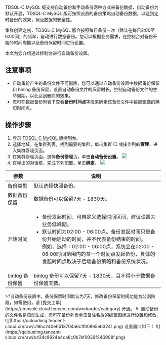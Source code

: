 TDSQL-C MySQL 版支持自动备份和手动备份两种方式来备份数据，自动备份为默认开启，TDSQL-C MySQL 版可按照设置的备份策略自动备份数据，以达到定时备份的效果，保证数据的安全性。

集群创建之初，TDSQL-C MySQL 版会按照每日备份一次（默认在每日2:00至6:00间）的频率，自动进行数据备份。您可以根据业务需求，在控制台对备份开始的时间周期以及备份保留时间进行设置。

本文为您介绍通过控制台进行自动备份设置。

## 注意事项
- 自动备份产生的备份文件不可删除，您可以通过自动备份设置中数据备份保留和 binlog 备份保留，设置自动备份文件的保留时长，控制自动备份文件的生命周期，以此达到删除的效果。
- 您可在数据备份列表下查看**备份时间点**字段来确定该备份文件中数据镜像的确切时间点。

## 操作步骤
1. 登录 [TDSQL-C MySQL 版控制台](https://console.cloud.tencent.com/cynosdb)。
2. 选择地域，在集群列表，找到需要的集群，单击集群 ID 或操作列的**管理**，进入集群管理页面。
3. 在集群管理页面，选择**备份管理**页，单击**自动备份设置**。
![](https://qcloudimg.tencent-cloud.cn/raw/f59abf295efce67e24b2d3614fc8529d.png)
4. 在弹出的对话框，完成下列配置，单击**确定**。
![](https://qcloudimg.tencent-cloud.cn/raw/f95c7518cac42c66ec692f4f69c13c07.png)
<table>
<thead><tr><th>参数</th><th>说明</th></tr></thead>
<tbody>
<tr>
<td>备份类型</td><td>默认选择快照备份。</td></tr>
<tr>
<td>数据备份保留</td><td>数据备份可以保留7天 - 1830天。</td></tr>
<tr>
<td>开始时间</td>
<td><ul><li>备份发起时间，可自定义选择时间区间，建议设置为业务低峰期。
<li>默认时间为02:00 - 06:00点。备份发起时间只是备份开始启动的时间，并不代表备份结束的时间。<br>例如，选择：02:00 - 06:00点，系统会在02:00 - 06:00时间范围内的某一个时间点发起备份，具体的发起时间点取决于后端备份策略和备份系统状况。</td></tr>
<tr>
<td>binlog 备份保留</td><td>binlog 备份可以保留7天 - 1830天，且不得小于数据备份保留天数。</td></tr>
</tbody></table>
>?自动备份设置中，备份保留时间默认为7天，修改备份保留时间功能为公测阶段，如需使用，请 [提交工单](https://console.cloud.tencent.com/workorder/category) 开通。
5. 自动备份的文件名是自动生成，您可在备份列表单击备注名后的编辑图标进行设置和修改。
![](https://qcloudimg.tencent-cloud.cn/raw/c19bc240e6513704a6c1f008e5eb3241.png)
设置窗口如下：
![](https://qcloudimg.tencent-cloud.cn/raw/b434c8624e4ca8c0b7ef0039f246908f.png)
